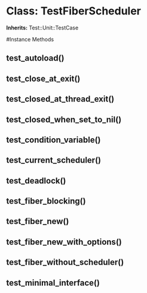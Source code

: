 # Class: TestFiberScheduler
**Inherits:** Test::Unit::TestCase
    




#Instance Methods
## test_autoload() [](#method-i-test_autoload)

## test_close_at_exit() [](#method-i-test_close_at_exit)

## test_closed_at_thread_exit() [](#method-i-test_closed_at_thread_exit)

## test_closed_when_set_to_nil() [](#method-i-test_closed_when_set_to_nil)

## test_condition_variable() [](#method-i-test_condition_variable)

## test_current_scheduler() [](#method-i-test_current_scheduler)

## test_deadlock() [](#method-i-test_deadlock)

## test_fiber_blocking() [](#method-i-test_fiber_blocking)

## test_fiber_new() [](#method-i-test_fiber_new)

## test_fiber_new_with_options() [](#method-i-test_fiber_new_with_options)

## test_fiber_without_scheduler() [](#method-i-test_fiber_without_scheduler)

## test_minimal_interface() [](#method-i-test_minimal_interface)

